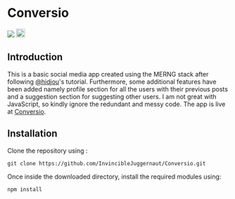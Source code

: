 # Conversio
<a href="https://reactjs.org/" target="_blank"><img src="https://img.shields.io/badge/MADE WITH-React-blue.svg?logo=React"></a>
<a href="https://conversio.netlify.com/" target="_blank"><img src="https://img.shields.io/badge/Status-LIVE-success" height="20"></a>

<h2> Introduction </h2>

<p> This is a basic social media app created using the MERNG stack after following <a href="https://github.com/hidjou">@hidjou</a>'s tutorial. Furthermore, some additional features have been added namely profile section for all the users with their previous posts and a suggestion section for suggesting other users. I am not great with JavaScript, so kindly ignore the redundant and messy code. The app is live at <a href="conversio.netlify.com/">Conversio</a>.

<h2>Installation</h2>

<p> Clone the repository using :
  
  ```
  git clone https://github.com/InvincibleJuggernaut/Conversio.git
  ```
  </p>
  
  <p> Once inside the downloaded directory, install the required modules using:
  
  ```
  npm install
  ```
  </p>
